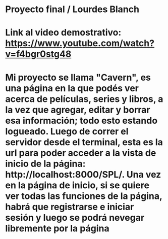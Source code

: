 # Proyecto final / Lourdes Blanch

# Link al video demostrativo: https://www.youtube.com/watch?v=f4bgr0stg48

# Mi proyecto se llama "Cavern", es una página en la que podés ver acerca de películas, series y libros, a la vez que agregar, editar y borrar esa información; todo esto estando logueado. Luego de correr el servidor desde el terminal, esta es la url para poder acceder a la vista de inicio de la página: http://localhost:8000/SPL/. Una vez en la página de inicio, si se quiere ver todas las funciones de la página, habrá que registrarse e iniciar sesión y luego se podrá nevegar libremente por la página

